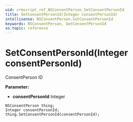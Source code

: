 ```yaml
---
uid: crmscript_ref_NSConsentPerson_SetConsentPersonId
title: SetConsentPersonId(Integer consentPersonId)
intellisense: NSConsentPerson.SetConsentPersonId
keywords: NSConsentPerson, GetConsentPersonId
so.topic: reference
---
```


# SetConsentPersonId(Integer consentPersonId)

ConsentPerson ID

**Parameter:** 
* **consentPersonId** Integer

```crmscript
NSConsentPerson thing;
Integer consentPersonId;
thing.SetConsentPersonId(consentPersonId);
```


